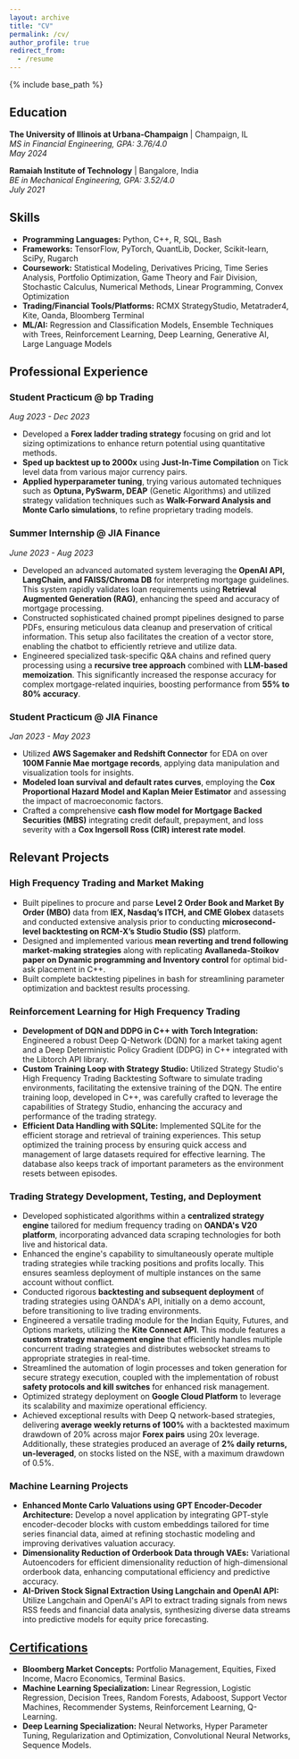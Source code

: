 ```yaml
---
layout: archive
title: "CV"
permalink: /cv/
author_profile: true
redirect_from:
  - /resume
---
```


{% include base_path %}

## Education

**The University of Illinois at Urbana-Champaign** | Champaign, IL  
*MS in Financial Engineering, GPA: 3.76/4.0*  
*May 2024*

**Ramaiah Institute of Technology** | Bangalore, India  
*BE in Mechanical Engineering, GPA: 3.52/4.0*  
*July 2021*

## Skills

- **Programming Languages:** Python, C++, R, SQL, Bash
- **Frameworks:** TensorFlow, PyTorch, QuantLib, Docker, Scikit-learn, SciPy, Rugarch
- **Coursework:** Statistical Modeling, Derivatives Pricing, Time Series Analysis, Portfolio Optimization, Game Theory and Fair Division, Stochastic Calculus, Numerical Methods, Linear Programming, Convex Optimization
- **Trading/Financial Tools/Platforms:** RCMX StrategyStudio, Metatrader4, Kite, Oanda, Bloomberg Terminal
- **ML/AI:** Regression and Classification Models, Ensemble Techniques with Trees, Reinforcement Learning, Deep Learning, Generative AI, Large Language Models

## Professional Experience

### Student Practicum @ bp Trading

*Aug 2023 - Dec 2023*
- Developed a **Forex ladder trading strategy** focusing on grid and lot sizing optimizations to enhance return potential using quantitative methods.
- **Sped up backtest up to 2000x** using **Just-In-Time Compilation** on Tick level data from various major currency pairs.
- **Applied hyperparameter tuning**, trying various automated techniques such as **Optuna, PySwarm, DEAP** (Genetic Algorithms) and utilized strategy validation techniques such as **Walk-Forward Analysis and Monte Carlo simulations**, to refine proprietary trading models.

### Summer Internship @ JIA Finance

*June 2023 - Aug 2023*
- Developed an advanced automated system leveraging the **OpenAI API, LangChain, and FAISS/Chroma DB** for interpreting mortgage guidelines. This system rapidly validates loan requirements using **Retrieval Augmented Generation (RAG)**, enhancing the speed and accuracy of mortgage processing.
- Constructed sophisticated chained prompt pipelines designed to parse PDFs, ensuring meticulous data cleanup and preservation of critical information. This setup also facilitates the creation of a vector store, enabling the chatbot to efficiently retrieve and utilize data.
- Engineered specialized task-specific Q&A chains and refined query processing using a **recursive tree approach** combined with **LLM-based memoization**. This significantly increased the response accuracy for complex mortgage-related inquiries, boosting performance from **55% to 80% accuracy**.

### Student Practicum @ JIA Finance

*Jan 2023 - May 2023*
- Utilized **AWS Sagemaker and Redshift Connector** for EDA on over **100M Fannie Mae mortgage records**, applying data manipulation and visualization tools for insights.
- **Modeled loan survival and default rates curves**, employing the **Cox Proportional Hazard Model and Kaplan Meier Estimator** and assessing the impact of macroeconomic factors.
- Crafted a comprehensive **cash flow model for Mortgage Backed Securities (MBS)** integrating credit default, prepayment, and loss severity with a **Cox Ingersoll Ross (CIR) interest rate model**.


## Relevant Projects

### High Frequency Trading and Market Making

- Built pipelines to procure and parse **Level 2 Order Book and Market By Order (MBO)** data from **IEX, Nasdaq’s ITCH, and CME Globex** datasets and conducted extensive analysis prior to conducting **microsecond-level backtesting on RCM-X’s Studio Studio (SS)** platform.
- Designed and implemented various **mean reverting and trend following market-making strategies** along with replicating **Avallaneda-Stoikov paper on Dynamic programming and Inventory control** for optimal bid-ask placement in C++.
- Built complete backtesting pipelines in bash for streamlining parameter optimization and backtest results processing.

### Reinforcement Learning for High Frequency Trading

- **Development of DQN and DDPG in C++ with Torch Integration:** Engineered a robust Deep Q-Network (DQN) for a market taking agent and a Deep Deterministic Policy Gradient (DDPG) in C++ integrated with the Libtorch API library.
- **Custom Training Loop with Strategy Studio:** Utilized Strategy Studio's High Frequency Trading Backtesting Software to simulate trading environments, facilitating the extensive training of the DQN. The entire training loop, developed in C++, was carefully crafted to leverage the capabilities of Strategy Studio, enhancing the accuracy and performance of the trading strategy.
- **Efficient Data Handling with SQLite:** Implemented SQLite for the efficient storage and retrieval of training experiences. This setup optimized the training process by ensuring quick access and management of large datasets required for effective learning. The database also keeps track of important parameters as the environment resets between episodes.

### Trading Strategy Development, Testing, and Deployment

- Developed sophisticated algorithms within a **centralized strategy engine** tailored for medium frequency trading on **OANDA's V20 platform**, incorporating advanced data scraping technologies for both live and historical data.
- Enhanced the engine's capability to simultaneously operate multiple trading strategies while tracking positions and profits locally. This ensures seamless deployment of multiple instances on the same account without conflict.
- Conducted rigorous **backtesting and subsequent deployment** of trading strategies using OANDA's API, initially on a demo account, before transitioning to live trading environments.
- Engineered a versatile trading module for the Indian Equity, Futures, and Options markets, utilizing the **Kite Connect API**. This module features a **custom strategy management engine** that efficiently handles multiple concurrent trading strategies and distributes websocket streams to appropriate strategies in real-time.
- Streamlined the automation of login processes and token generation for secure strategy execution, coupled with the implementation of robust **safety protocols and kill switches** for enhanced risk management.
- Optimized strategy deployment on **Google Cloud Platform** to leverage its scalability and maximize operational efficiency.
- Achieved exceptional results with Deep Q network-based strategies, delivering **average weekly returns of 100%** with a backtested maximum drawdown of 20% across major **Forex pairs** using 20x leverage. Additionally, these strategies produced an average of **2% daily returns, un-leveraged**, on stocks listed on the NSE, with a maximum drawdown of 0.5%.

### Machine Learning Projects

- **Enhanced Monte Carlo Valuations using GPT Encoder-Decoder Architecture:** Develop a novel application by integrating GPT-style encoder-decoder blocks with custom embeddings tailored for time series financial data, aimed at refining stochastic modeling and improving derivatives valuation accuracy.
- **Dimensionality Reduction of Orderbook Data through VAEs:** Variational Autoencoders for efficient dimensionality reduction of high-dimensional orderbook data, enhancing computational efficiency and predictive accuracy.
- **AI-Driven Stock Signal Extraction Using Langchain and OpenAI API:** Utilize Langchain and OpenAI's API to extract trading signals from news RSS feeds and financial data analysis, synthesizing diverse data streams into predictive models for equity price forecasting.


## [Certifications](https://www.linkedin.com/in/samanvay-malapally-sudhakara-148836212/details/certifications/)

- **Bloomberg Market Concepts:** Portfolio Management, Equities, Fixed Income, Macro Economics, Terminal Basics.
- **Machine Learning Specialization:** Linear Regression, Logistic Regression, Decision Trees, Random Forests, Adaboost, Support Vector Machines, Recommender Systems, Reinforcement Learning, Q-Learning.
- **Deep Learning Specialization:** Neural Networks, Hyper Parameter Tuning, Regularization and Optimization, Convolutional Neural Networks, Sequence Models.
